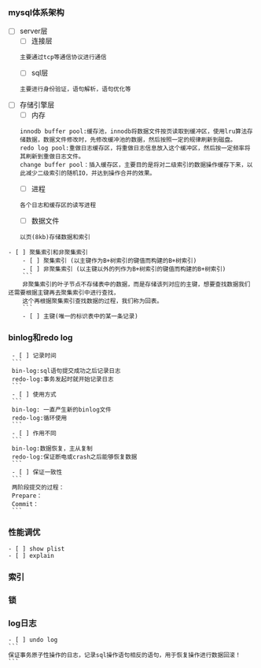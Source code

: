 ### mysql体系架构
   - [ ] server层
        - [ ] 连接层
        ```
        主要通过tcp等通信协议进行通信
        ```
        - [ ] sql层
        ```
        主要进行身份验证，语句解析，语句优化等
        ```
   - [ ] 存储引擎层
        - [ ] 内存
        ```
        innodb buffer pool:缓存池，innodb将数据文件按页读取到缓冲区，使用lru算法存储数据，数据文件修改时，先修改缓冲池的数据，然后按照一定的规律刷新到磁盘。
        redo log pool:重做日志缓存区，将重做日志信息放入这个缓冲区，然后按一定频率将其刷新到重做日志文件。
        change buffer pool：插入缓存区，主要目的是将对二级索引的数据操作缓存下来，以此减少二级索引的随机IO，并达到操作合并的效果。
        ```
        - [ ] 进程
        ```
        各个日志和缓存区的读写进程
        ```
        - [ ] 数据文件
        ```
        以页(8kb)存储数据和索引
        ```
    - [ ] 聚集索引和非聚集索引
        - [ ] 聚集索引 (以主键作为B+树索引的键值而构建的B+树索引)
        - [ ] 非聚集索引 (以主键以外的列作为B+树索引的键值而构建的B+树索引)
        ```
        非聚集索引的叶子节点不存储表中的数据，而是存储该列对应的主键，想要查找数据我们还需要根据主键再去聚集索引中进行查找，
        这个再根据聚集索引查找数据的过程，我们称为回表。
        ```
        - [ ] 主键(唯一的标识表中的某一条记录)
 ### binlog和redo log
     - [ ] 记录时间
     ```
     bin-log:sql语句提交成功之后记录日志
     redo-log:事务发起时就开始记录日志
     ```
     - [ ] 使用方式
     ```
     bin-log: 一直产生新的binlog文件
     redo-log:循环使用
     ```
     - [ ] 作用不同
     ```
     bin-log:数据恢复，主从复制
     redo-log:保证断电或crash之后能够恢复数据
     ```
     - [ ] 保证一致性
     ```
     两阶段提交的过程：
     Prepare：
     Commit：
     ```
### 性能调优
    - [ ] show plist
    - [ ] explain 
### 索引
###  锁
### log日志
    - [ ] undo log
    ```
    保证事务原子性操作的日志，记录sql操作语句相反的语句，用于恢复操作进行数据回滚！
    ```
